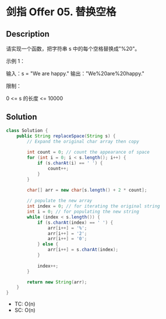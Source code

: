 # 剑指 Offer 05. 替换空格

## Description

请实现一个函数，把字符串 s 中的每个空格替换成"%20"。

 

示例 1：

输入：s = "We are happy."
输出："We%20are%20happy."


限制：

0 <= s 的长度 <= 10000



## Solution

```java
class Solution {
    public String replaceSpace(String s) {
        // Expand the original char array then copy
        
        int count = 0; // count the appearance of space
        for (int i = 0; i < s.length(); i++) {
            if (s.charAt(i) == ' ') {
                count++;
            }
        }

        char[] arr = new char[s.length() + 2 * count];
        
        // populate the new array
        int index = 0; // for iterating the original string
        int i = 0; // for populating the new string
        while (index < s.length()) {
            if (s.charAt(index) == ' ') {
                arr[i++] = '%';
                arr[i++] = '2';
                arr[i++] = '0';
            } else {
                arr[i++] = s.charAt(index);
            }
            
            index++;
        }

        return new String(arr);
    }
}
```

- TC: O(n)
- SC: O(n)
